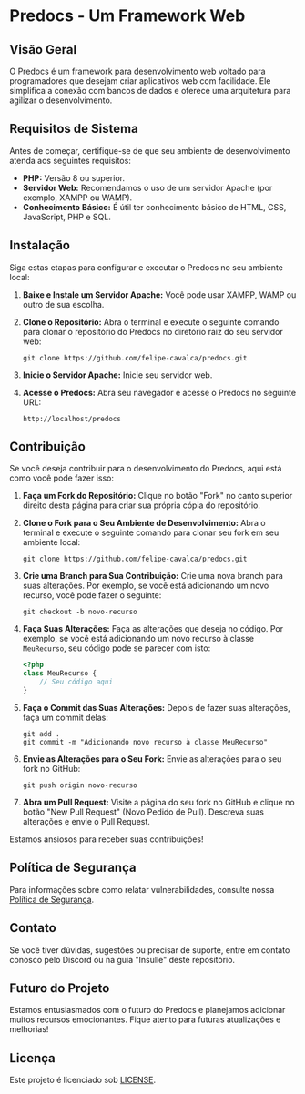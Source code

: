# Predocs - Um Framework Web

## Visão Geral

O Predocs é um framework para desenvolvimento web voltado para programadores que desejam criar aplicativos web com facilidade. Ele simplifica a conexão com bancos de dados e oferece uma arquitetura para agilizar o desenvolvimento.

## Requisitos de Sistema

Antes de começar, certifique-se de que seu ambiente de desenvolvimento atenda aos seguintes requisitos:

- **PHP:** Versão 8 ou superior.
- **Servidor Web:** Recomendamos o uso de um servidor Apache (por exemplo, XAMPP ou WAMP).
- **Conhecimento Básico:** É útil ter conhecimento básico de HTML, CSS, JavaScript, PHP e SQL.

## Instalação

Siga estas etapas para configurar e executar o Predocs no seu ambiente local:

1. **Baixe e Instale um Servidor Apache:** Você pode usar XAMPP, WAMP ou outro de sua escolha.

2. **Clone o Repositório:** Abra o terminal e execute o seguinte comando para clonar o repositório do Predocs no diretório raiz do seu servidor web:

    ```shell
    git clone https://github.com/felipe-cavalca/predocs.git
    ```

3. **Inicie o Servidor Apache:** Inicie seu servidor web.

4. **Acesse o Predocs:** Abra seu navegador e acesse o Predocs no seguinte URL:

    ```url
    http://localhost/predocs
    ```

## Contribuição

Se você deseja contribuir para o desenvolvimento do Predocs, aqui está como você pode fazer isso:

1. **Faça um Fork do Repositório:** Clique no botão "Fork" no canto superior direito desta página para criar sua própria cópia do repositório.

2. **Clone o Fork para o Seu Ambiente de Desenvolvimento:** Abra o terminal e execute o seguinte comando para clonar seu fork em seu ambiente local:

    ```shell
    git clone https://github.com/felipe-cavalca/predocs.git
    ```

3. **Crie uma Branch para Sua Contribuição:** Crie uma nova branch para suas alterações. Por exemplo, se você está adicionando um novo recurso, você pode fazer o seguinte:

    ```shell
    git checkout -b novo-recurso
    ```

4. **Faça Suas Alterações:** Faça as alterações que deseja no código. Por exemplo, se você está adicionando um novo recurso à classe `MeuRecurso`, seu código pode se parecer com isto:

    ```php
    <?php
    class MeuRecurso {
        // Seu código aqui
    }
    ```

5. **Faça o Commit das Suas Alterações:** Depois de fazer suas alterações, faça um commit delas:

    ```shell
    git add .
    git commit -m "Adicionando novo recurso à classe MeuRecurso"
    ```

6. **Envie as Alterações para o Seu Fork:** Envie as alterações para o seu fork no GitHub:

    ```shell
    git push origin novo-recurso
    ```

7. **Abra um Pull Request:** Visite a página do seu fork no GitHub e clique no botão "New Pull Request" (Novo Pedido de Pull). Descreva suas alterações e envie o Pull Request.

Estamos ansiosos para receber suas contribuições!

## Política de Segurança

Para informações sobre como relatar vulnerabilidades, consulte nossa [Política de Segurança](SECURITY.md).

## Contato

Se você tiver dúvidas, sugestões ou precisar de suporte, entre em contato conosco pelo Discord ou na guia "Insulle" deste repositório.

## Futuro do Projeto

Estamos entusiasmados com o futuro do Predocs e planejamos adicionar muitos recursos emocionantes. Fique atento para futuras atualizações e melhorias!

## Licença

Este projeto é licenciado sob [LICENSE](LICENSE).
